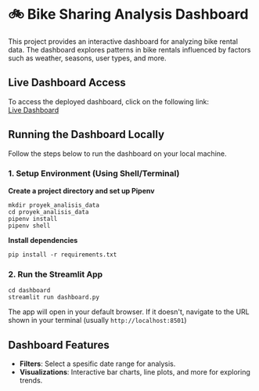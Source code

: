 # 🚲 Bike Sharing Analysis Dashboard
This project provides an interactive dashboard for analyzing bike rental data. The dashboard explores patterns in bike rentals influenced by factors such as weather, seasons, user types, and more.

## Live Dashboard Access
To access the deployed dashboard, click on the following link:  
[Live Dashboard](https://bike-sharing-analysis-mofasir.streamlit.app/)

## Running the Dashboard Locally
Follow the steps below to run the dashboard on your local machine.

### 1. Setup Environment (Using Shell/Terminal)
**Create a project directory and set up Pipenv**
```
mkdir proyek_analisis_data
cd proyek_analisis_data
pipenv install
pipenv shell
```
**Install dependencies**
```
pip install -r requirements.txt
```

### 2. Run the Streamlit App
```
cd dashboard
streamlit run dashboard.py
```
The app will open in your default browser. If it doesn't, navigate to the URL shown in your terminal (usually `http://localhost:8501`)

## Dashboard Features
- **Filters**: Select a spesific date range for analysis.
- **Visualizations**: Interactive bar charts, line plots, and more for exploring trends.  
